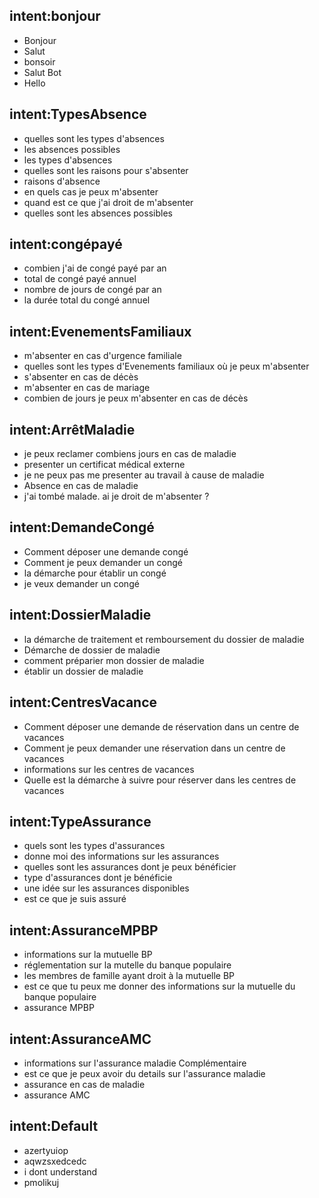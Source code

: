 ## intent:bonjour
- Bonjour
- Salut
- bonsoir
- Salut Bot
- Hello

## intent:TypesAbsence
- quelles sont les types d'absences
- les absences possibles
- les types d'absences
- quelles sont les raisons pour s'absenter
- raisons d'absence
- en quels cas je peux m'absenter
- quand est ce que j'ai droit de m'absenter
- quelles sont les absences possibles

## intent:congépayé
- combien j'ai de congé payé par an
- total de congé payé annuel
- nombre de jours de congé par an
- la durée total du congé annuel

## intent:EvenementsFamiliaux
- m'absenter en cas d'urgence familiale
- quelles sont les types d'Evenements familiaux où je peux m'absenter
- s'absenter en cas de décès
- m'absenter en cas de mariage
- combien de jours je peux m'absenter en cas de décès

## intent:ArrêtMaladie
- je peux reclamer combiens jours en cas de maladie
- presenter un certificat médical externe
- je ne peux pas me presenter au travail à cause de maladie
- Absence en cas de maladie
- j'ai tombé malade. ai je droit de m'absenter ?

## intent:DemandeCongé
- Comment déposer une demande congé
- Comment je peux demander un congé
- la démarche pour établir un congé
- je veux demander un congé

## intent:DossierMaladie
- la démarche de traitement et remboursement du dossier de maladie
- Démarche de dossier de maladie
- comment préparier mon dossier de maladie
- établir un dossier de maladie

## intent:CentresVacance
- Comment déposer une demande de réservation dans un centre de vacances
- Comment je peux demander une réservation dans un centre de vacances
- informations sur les centres de vacances
- Quelle est la démarche à suivre pour réserver dans les centres de vacances

## intent:TypeAssurance
- quels sont les types d'assurances
- donne moi des informations sur les assurances
- quelles sont les assurances dont je peux bénéficier
- type d'assurances dont je bénéficie
- une idée sur les assurances disponibles
- est ce que je suis assuré

## intent:AssuranceMPBP
- informations sur la mutuelle BP
- réglementation sur la mutelle du banque populaire
- les membres de famille ayant droit à la mutuelle BP
- est ce que tu peux me donner des informations sur la mutuelle du banque populaire
- assurance MPBP


## intent:AssuranceAMC
- informations sur l'assurance maladie Complémentaire
- est ce que je peux avoir du details sur l'assurance maladie
- assurance en cas de maladie
- assurance AMC

## intent:Default
- azertyuiop
- aqwzsxedcedc
- i dont understand
- pmolikuj
